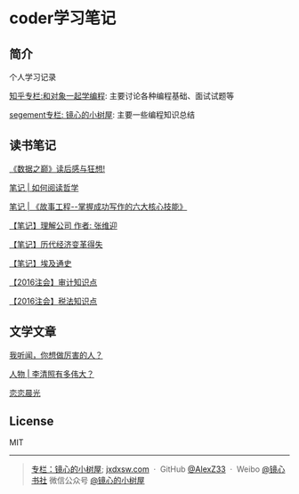 # coder学习笔记

## 简介
个人学习记录

[知乎专栏:和对象一起学编程](https://zhuanlan.zhihu.com/c_1069272612663902208): 主要讨论各种编程基础、面试试题等

[segement专栏: 镜心的小树屋](https://segmentfault.com/blog/jx-treehouse): 主要一些编程知识总结

## 读书笔记
[《数据之巅》读后感与狂想!](https://zhuanlan.zhihu.com/p/23368515)

[笔记 | 如何阅读哲学](https://zhuanlan.zhihu.com/p/23985482)

[笔记 | 《故事工程--掌握成功写作的六大核心技能》](https://zhuanlan.zhihu.com/p/51205746)

[【笔记】理解公司 作者: 张维迎](https://zhuanlan.zhihu.com/p/21347152)

[【笔记】历代经济变革得失](https://zhuanlan.zhihu.com/p/21381382)

[【笔记】埃及通史](https://zhuanlan.zhihu.com/p/21338611)

[【2016注会】审计知识点](https://zhuanlan.zhihu.com/p/21655816)

[【2016注会】税法知识点](https://zhuanlan.zhihu.com/p/22175923)

## 文学文章

[我听闻，你想做厉害的人？](https://zhuanlan.zhihu.com/p/28575134)

[人物 | 李清照有多伟大？](https://zhuanlan.zhihu.com/p/23590426)

[恋恋晨光](https://zhuanlan.zhihu.com/p/23368657)

## License

MIT

---

> [专栏：镜心的小树屋](https://segmentfault.com/blog/jx-treehouse);
> [jxdxsw.com](http://jxdxsw.com) &nbsp;&middot;&nbsp;
> GitHub [@AlexZ33](https://github.com/AlexZ33) &nbsp;&middot;&nbsp;
> Weibo [@镜心书社](http://weibo.com/jxtreehouse)
> 微信公众号 [@镜心的小树屋](https://mp.weixin.qq.com/profile?src=3&timestamp=1489126366&ver=1&signature=i4ePHN8uLAwwTC24fYOKnTMBoag*ZM8YXkML7E6v8KcTyAQQDWUZuoS4TRxuX1ZCpqtaEpVTSOo5k9hEj-Rq-Q==)

